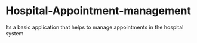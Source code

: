 # Hospital-Appointment-management
Its a basic application that helps to manage appointments in the hospital system

